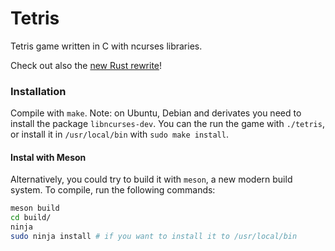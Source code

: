 # Tetris

Tetris game written in C with ncurses libraries. 

Check out also the [new Rust rewrite](https://github.com/alerighi/tetris-rust)!

### Installation 

Compile with `make`. Note: on Ubuntu, Debian and derivates you need to install the package `libncurses-dev`. You can the run the game with `./tetris`, or install it in `/usr/local/bin` with `sudo make install`. 

#### Instal with Meson
Alternatively, you could try to build it with `meson`, a new modern build system. To compile, run the following commands:
```bash
meson build 
cd build/
ninja
sudo ninja install # if you want to install it to /usr/local/bin
```

